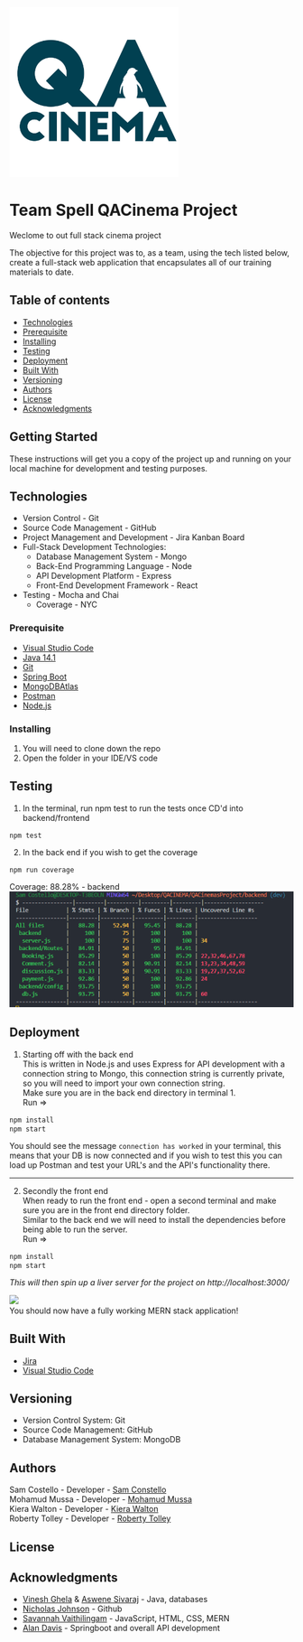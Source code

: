 
<img src="QACinemasDocumentsFolder\qa%20cinema%20logo.jpg" alt="Logo" width="300"/>  



# Team Spell QACinema Project 


Weclome to out full stack cinema project 

The objective for this project was to, as a team, using the tech listed below, create a full-stack web application that encapsulates all of our training materials to date. 





## Table of contents 
* [Technologies](#Technologies)
* [Prerequisite](#Prerequisite)
* [Installing](#Installing)
* [Testing](#Testing)
* [Deployment](#Deployment)
* [Built With](#Built_With)
* [Versioning](#Versioning)
* [Authors](#Authors)
* [License](#License)
* [Acknowledgments](#Acknowledgments)





## Getting Started

These instructions will get you a copy of the project up and running on your local machine for development and testing purposes.  

## Technologies  
* Version Control - Git  
* Source Code Management - GitHub  
* Project Management and Development - Jira Kanban Board  
* Full-Stack Development Technologies:
    * Database Management System - Mongo  
    * Back-End Programming Language - Node  
    * API Development Platform - Express  
    * Front-End Development Framework - React 
* Testing - Mocha and Chai  
    * Coverage - NYC 


### Prerequisite
* [Visual Studio Code](https://code.visualstudio.com/download)
* [Java 14.1](https://www.eclipse.org/downloads/)
* [Git](https://git-scm.com/downloads)
* [Spring Boot](https://spring.io/guides/gs/spring-boot/)
* [MongoDBAtlas](https://www.mongodb.com/cloud/atlas)
* [Postman](https://www.postman.com/downloads/)
* [Node.js](https://nodejs.org/en/download/)


### Installing

1. You will need to clone down the repo  
2. Open the folder in your IDE/VS code 

## Testing

1. In the terminal, run npm test to run the tests once CD'd into backend/frontend  
```
npm test
```
2. In the back end if you wish to get the coverage 
```
npm run coverage
```

Coverage: 88.28% - backend  
![BackEndCoverageTesting](QACinemasDocumentsFolder\FinalCoverage.png)  






## Deployment

1. Starting off with the back end  
This is written in Node.js and uses Express for API development with a connection string to Mongo, this connection string is currently private,
so you will need to import your own connection string.  
Make sure you are in the back end directory in terminal 1.  
Run =>  
```
npm install
npm start
```
You should see the message ```connection has worked``` in your terminal, this means that your DB is now connected and if you wish to test this you can load up Postman and test your URL's and the API's functionality there.   
<hr/>

2. Secondly the front end  
When ready to run the front end - open a second terminal and make sure you are in the front end directory folder.  
Similar to the back end we will need to install the dependencies before being able to run the server.  
Run => 
```
npm install
npm start
```
*This will then spin up a liver server for the project on http://localhost:3000/*  


![](https://placehold.it/350x90/009955/fff?text=SUCCESS!)  
You should now have a fully working MERN stack application!



## Built With

* [Jira](https://code.visualstudio.com/download)
* [Visual Studio Code](https://code.visualstudio.com/download)  


## Versioning

* Version Control System: Git
* Source Code Management: GitHub
* Database Management System: MongoDB  


## Authors

Sam Costello - Developer - [Sam Constello ](https://github.com/scostello-hubQA)  
Mohamud Mussa - Developer - [Mohamud Mussa](https://github.com/MohamudMussa)  
Kiera Walton - Developer - [Kiera Walton](https://github.com/kierawaltonqa)  
Roberty Tolley - Developer - [Roberty Tolley](https://github.com/RobertTolleyQA)  

## License



## Acknowledgments

* [Vinesh Ghela](https://github.com/vineshghela) & [Aswene Sivaraj](https://github.com/Asivaraj-QA) - Java, databases
* [Nicholas Johnson](https://github.com/nickrstewarttds) - Github
* [Savannah Vaithilingam](https://github.com/savannahvaith) - JavaScript, HTML, CSS, MERN  
* [Alan Davis](https://github.com/MorickClive) - Springboot and overall API development    





